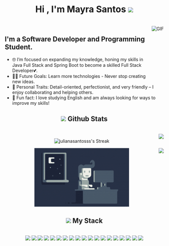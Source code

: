 <!-- Hi  -->
<h1 align="center"><b>Hi , I'm Mayra Santos </b><img src="https://media.giphy.com/media/hvRJCLFzcasrR4ia7z/giphy.gif" width="30"></h1><br>
<!-- Presentation  -->

<img align="right" alt="GIF" height="160px" src="https://media.giphy.com/media/du3J3cXyzhj75IOgvA/giphy.gif" />

## I'm a Software Developer and Programming Student.

- 🤓 I’m focused on expanding my knowledge, honing my skills in Java Full Stack and Spring Boot to become a skilled Full Stack Developer💕.
- 💌💨 Future Goals: Learn more technologies - Never stop creating new ideas.
- 🕺 Personal Traits: Detail-oriented, perfectionist, and very friendly – I enjoy collaborating and helping others.
- 🫧 Fun fact: I love studying English and am always looking for ways to improve my skills!

<div align="center">

<!-- Github Stats title  -->
## <img src="https://media.giphy.com/media/iY8CRBdQXODJSCERIr/giphy.gif" width="35"><b> Github Stats </b>
<br>
<!-- Table Most Used Lenguages -->
 <img src="https://github-readme-stats.vercel.app/api/top-langs/?username=julianasantosss&theme=material-palenight&show_icons=true&hide_border=true&layout=compact&title_color=FFEAEA" align="right"/>
 
 <!-- Table Current Strike -->
 ![julianasantosss's Streak](https://github-readme-streak-stats.herokuapp.com/?user=julianasantosss&theme=material-palenight&hide_border=true&ring=e8ced2&fire=e8ced2&currStreakLabel=e8ced2&currStreakNum=FFEAEA&sideLabels=e8ced2&sideNums=FFEAEA&background=2c2b3b)

 
<!-- Image Coding  -->
 <img alt="Night Coding" src="https://raw.githubusercontent.com/AVS1508/AVS1508/master/assets/Night-Coding.gif" />
 <!-- Table Total Commits  -->
  <img src="https://github-readme-stats.vercel.app/api?username=julianasantosss&theme=material-palenight&show_icons=true&hide_border=true&count_private=true&title_color=FFEAEA&icon_color=e8ced2"align="right" /><br>
  
<!-- My Stack Title  -->

## <img src="https://media.giphy.com/media/iY8CRBdQXODJSCERIr/giphy.gif" width="35"><b> My Stack </b>
<br>
<div align="center">
  <img src="https://img.shields.io/badge/-Java-282828?style=for-the-badge&logo=java&logoColor=282828&labelColor=FFEAEA">
  <img src="https://img.shields.io/badge/-JavaScript-282828?style=for-the-badge&logo=javascript&logoColor=282828&labelColor=FFEAEA">
  <img src="https://img.shields.io/badge/-HTML-282828?style=for-the-badge&logo=html5&logoColor=282828&labelColor=FFEAEA">
  <img src="https://img.shields.io/badge/-Spring%20Boot-282828?style=for-the-badge&logo=springboot&logoColor=282828&labelColor=FFEAEA">
  <img src="https://img.shields.io/badge/-Bootstrap-282828?style=for-the-badge&logo=bootstrap&logoColor=282828&labelColor=FFEAEA">
  <img src="https://img.shields.io/badge/-Figma-282828?style=for-the-badge&logo=figma&logoColor=282828&labelColor=FFEAEA">
  <img src="https://img.shields.io/badge/-SQL%20Server-282828?style=for-the-badge&logo=microsoftsqlserver&logoColor=282828&labelColor=FFEAEA">
  <img src="https://img.shields.io/badge/-Oracle-282828?style=for-the-badge&logo=oracle&logoColor=282828&labelColor=FFEAEA">
  <img src="https://img.shields.io/badge/-MySQL-282828?style=for-the-badge&logo=mysql&logoColor=282828&labelColor=FFEAEA">
  <img src="https://img.shields.io/badge/-CSS-282828?style=for-the-badge&logo=css3&logoColor=282828&labelColor=FFEAEA">
  <img src="https://img.shields.io/badge/-Laravel-282828?style=for-the-badge&logo=laravel&logoColor=282828&labelColor=FFEAEA">
  <img src="https://img.shields.io/badge/-GitHub-282828?style=for-the-badge&logo=github&logoColor=282828&labelColor=FFEAEA">
  <img src="https://img.shields.io/badge/-Postman-282828?style=for-the-badge&logo=postman&logoColor=282828&labelColor=FFEAEA">
  <img src="https://img.shields.io/badge/-Soap%20UI-282828?style=for-the-badge&logo=soapui&logoColor=282828&labelColor=FFEAEA">
  <img src="https://img.shields.io/badge/-PHP-282828?style=for-the-badge&logo=php&logoColor=282828&labelColor=FFEAEA">
  <img src="https://img.shields.io/badge/-APIs-282828?style=for-the-badge&logo=api&logoColor=282828&labelColor=FFEAEA">
  <img src="https://img.shields.io/badge/-MySQL%20Workbench-282828?style=for-the-badge&logo=mysql&logoColor=282828&labelColor=FFEAEA">
  <img src="https://img.shields.io/badge/-MVC%2C%20JPA-282828?style=for-the-badge&logo=apachetomcat&logoColor=282828&labelColor=FFEAEA">
  <img src="https://img.shields.io/badge/-JUnit-282828?style=for-the-badge&logo=junit&logoColor=282828&labelColor=FFEAEA">
</div>

